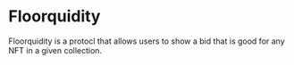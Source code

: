 # Floorquidity

Floorquidity is a protocl that allows users to show a bid that is good for any NFT in a given collection.